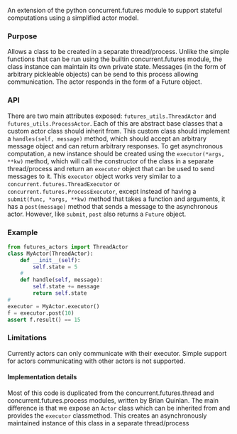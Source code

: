 An extension of the python concurrent.futures module to support stateful computations using a simplified actor model. 


### Purpose
Allows a class to be created in a separate thread/process.
Unlike the simple functions that can be run using the builtin concurrent.futures module, the class instance can
  maintain its own private state.
Messages (in the form of arbitrary pickleable objects) can be send to this process allowing communication.
The actor responds in the form of a Future object.

### API
There are two main attributes exposed:
`futures_utils.ThreadActor` and `futures_utils.ProcessActor`.
Each of this are abstract base classes that a custom actor class should inherit from.
This custom class should implement a `handles(self, message)` method, which should accept an arbitrary message
  object and can return arbitrary responses.
To get asynchronous computation, a new instance should be created using the `executor(*args, **kw)` method, which
  will call the constructor of the class in a separate thread/process and return an `executor` object that can be
  used to send messages to it.
This `executor` object works very similar to a  `concurrent.futures.ThreadExecutor` or
  `concurrent.futures.ProcessExecutor`, except instead of having a `submit(func, *args, **kw)` method that takes a
  function and arguments, it has a `post(message)` method that sends a message to the asynchronous actor.
However, like `submit`, `post` also returns a `Future` object.


### Example

```python
from futures_actors import ThreadActor
class MyActor(ThreadActor):
    def __init__(self):
        self.state = 5
    #
    def handle(self, message):
        self.state += message
        return self.state
#
executor = MyActor.executor()
f = executor.post(10)
assert f.result() == 15
```





### Limitations
Currently actors can only communicate with their executor. Simple support for
actors communicating with other actors is not supported.


#### Implementation details
Most of this code is duplicated from the concurrent.futures.thread and
concurrent.futures.process modules, written by Brian Quinlan. The main
difference is that we expose an `Actor` class which can be inherited from and
provides the `executor` classmethod. This creates an asynchronously maintained
instance of this class in a separate thread/process

